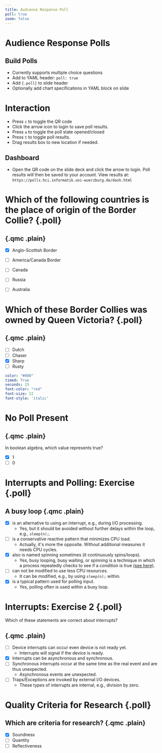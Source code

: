 ```yaml
---
title: Audience Response Poll
poll: true
zoom: false
---
```


# Audience Response Polls

## Build Polls

- Currently supports multiple choice questions
- Add to YAML header: `poll: true`
- Add `{.poll}` to slide header
- Optionally add chart specifications in YAML block on slide


# Interaction

- Press `c` to toggle the QR code
- Click the arrow icon to login to save poll results.
- Press `a` to toggle the poll state opened/closed
- Press `t` to toggle poll results. 
- Drag results box to new location if needed.

## Dashboard

- Open the QR code on the slide deck and click the arrow to login. Poll results will then be saved to your account. View results at: `https://polls.hci.informatik.uni-wuerzburg.de/dash.html`



# Which of the following countries is the place of origin of the Border Collie? {.poll}

## {.qmc .plain}

- [x] Anglo-Scottish Border
- [ ] America/Canada Border
- [ ] Canada
- [ ] Russia
- [ ] Australia


# Which of these Border Collies was owned by Queen Victoria? {.poll}

## {.qmc .plain}

- [ ] Dutch
- [ ] Chaser
- [x] Sharp
- [ ] Rusty

```yaml 
color: "#080"
timed: True
seconds: 15
font-color: "red"
font-size: 22
font-style: 'italic'
``` 

# No Poll Present

## {.qmc .plain}

In boolean algebra, which value represents true?

- [x] 1
- [ ] 0

# Interrupts and Polling: Exercise {.poll}
## A busy loop {.qmc .plain}
 
- [X] is an alternative to using an interrupt, e.g., during I/O processing.
   - Yes, but it should be avoided without further delays within the loop, e.g., `sleep(n);`.
- [ ] is a conservative reactive pattern that minimizes CPU load.
   - Actually, it's more the opposite. Without additional measures it needs CPU cycles. 
- [X] also is named spinning sometimes (it continuously spins/loops).
   - Yes, busy looping, busy waiting, or spinning is a technique in which a process repeatedly checks to see if a condition is true [(see here)](https://en.wikipedia.org/w/index.php?title=Busy_waiting&oldid=979011869).
- [ ] can not be modified to use less CPU resources.
   - It can be modified, e.g., by using `sleep(n);` within.
- [X] is a typical pattern used for polling input. 
   - Yes, polling often is used within a busy loop.

# Interrupts: Exercise 2 {.poll}

Which of these statements are correct about interrupts?

## {.qmc .plain}
- [ ] Device interrupts can occur even device is not ready yet.
  - Interrupts will signal if the device is ready.
- [x] Interrupts can be asynchronous and synchronous.
- [ ] Synchronous interrupts occur at the same time as the real event and are thus unexpected.
  - Asynchronous events are unexpected.
- [ ] Traps/Exceptions are invoked by external I/O devices.
  - These types of interrupts are internal, e.g., division by zero.

# Quality Criteria for Research {.poll}

## Which are criteria for research? {.qmc .plain}

- [X] Soundness
- [ ] Quantity
- [ ] Reflectiveness